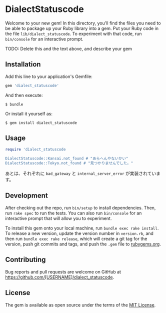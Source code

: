 # DialectStatuscode

Welcome to your new gem! In this directory, you'll find the files you need to be able to package up your Ruby library into a gem. Put your Ruby code in the file `lib/dialect_statuscode`. To experiment with that code, run `bin/console` for an interactive prompt.

TODO: Delete this and the text above, and describe your gem

## Installation

Add this line to your application's Gemfile:

```ruby
gem 'dialect_statuscode'
```

And then execute:

    $ bundle

Or install it yourself as:

    $ gem install dialect_statuscode

## Usage

```ruby
require 'dialect_statuscode

DialectStatuscode::Kansai.not_found # "あらへんやないかい"
DialectStatuscode::Tokyo.not_found # "見つかりませんでした。"
```

あとは、それぞれに `bad_gateway` と `internal_server_error` が実装されています。

## Development

After checking out the repo, run `bin/setup` to install dependencies. Then, run `rake spec` to run the tests. You can also run `bin/console` for an interactive prompt that will allow you to experiment.

To install this gem onto your local machine, run `bundle exec rake install`. To release a new version, update the version number in `version.rb`, and then run `bundle exec rake release`, which will create a git tag for the version, push git commits and tags, and push the `.gem` file to [rubygems.org](https://rubygems.org).

## Contributing

Bug reports and pull requests are welcome on GitHub at https://github.com/[USERNAME]/dialect_statuscode.

## License

The gem is available as open source under the terms of the [MIT License](https://opensource.org/licenses/MIT).
